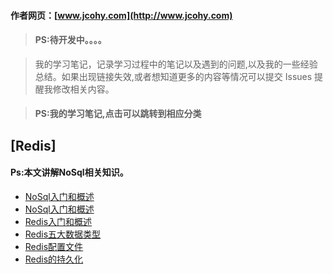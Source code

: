 #### 作者网页：[www.jcohy.com](http://www.jcohy.com)  	
> #### PS:待开发中。。。。

>  我的学习笔记，记录学习过程中的笔记以及遇到的问题,以及我的一些经验总结。如果出现链接失效,或者想知道更多的内容等情况可以提交 Issues 提醒我修改相关内容。

> #### PS:我的学习笔记,点击可以跳转到相应分类

## [Redis]
 #### Ps:本文讲解NoSql相关知识。
 * [NoSql入门和概述](https://github.com/jiachao23/StudyNote/blob/master/src/NoSql/NoSql.md)
 * [NoSql入门和概述](https://github.com/jiachao23/StudyNote/blob/master/src/NoSql/NoSql2.md)
 * [Redis入门和概述](https://github.com/jiachao23/StudyNote/blob/master/src/NoSql/Redis.md)
 * [Redis五大数据类型](https://github.com/jiachao23/StudyNote/blob/master/src/NoSql/five.md)
 * [Redis配置文件](https://github.com/jiachao23/StudyNote/blob/master/src/NoSql/conf.md)
 * [Redis的持久化](https://github.com/jiachao23/StudyNote/blob/master/src/NoSql/rdb.md)